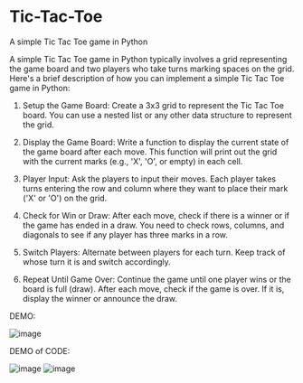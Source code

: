 # Tic-Tac-Toe
A simple Tic Tac Toe game in Python

A simple Tic Tac Toe game in Python typically involves a grid representing the game board and two players who take turns marking spaces on the grid. Here's a brief description of how you can implement a simple Tic Tac Toe game in Python:

1.	Setup the Game Board: Create a 3x3 grid to represent the Tic Tac Toe board. You can use a nested list or any other data structure to represent the grid.

2.	Display the Game Board: Write a function to display the current state of the game board after each move. This function will print out the grid with the current marks (e.g., 'X', 'O', or empty) in each cell.

3.	Player Input: Ask the players to input their moves. Each player takes turns entering the row and column where they want to place their mark ('X' or 'O') on the grid.

4.	Check for Win or Draw: After each move, check if there is a winner or if the game has ended in a draw. You need to check rows, columns, and diagonals to see if any player has three marks in a row.

5.	Switch Players: Alternate between players for each turn. Keep track of whose turn it is and switch accordingly.

6.	Repeat Until Game Over: Continue the game until one player wins or the board is full (draw). After each move, check if the game is over. If it is, display the winner or announce the draw.

DEMO:

![image](https://github.com/arshasuresh03/Tic-Tac-Toe/assets/160167081/a5fe437c-ec4e-4fdf-8c63-c0da456682ac)

DEMO of CODE:

![image](https://github.com/arshasuresh03/Tic-Tac-Toe/assets/160167081/96df5944-fb41-40de-b376-0910f4977ab8)
![image](https://github.com/arshasuresh03/Tic-Tac-Toe/assets/160167081/40fea01e-a85d-46a6-a2d5-aaeab2e18e06)

